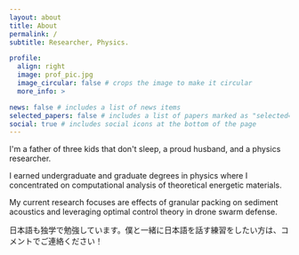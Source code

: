 ```yaml
---
layout: about
title: About
permalink: /
subtitle: Researcher, Physics.

profile:
  align: right
  image: prof_pic.jpg
  image_circular: false # crops the image to make it circular
  more_info: >

news: false # includes a list of news items
selected_papers: false # includes a list of papers marked as "selected={true}"
social: true # includes social icons at the bottom of the page
---
```


I'm a father of three kids that don't sleep, a proud husband, and a physics researcher.

I earned undergraduate and graduate degrees in physics where I concentrated on computational analysis of theoretical energetic materials.

My current research focuses are effects of granular packing on sediment acoustics and leveraging optimal control theory in drone swarm defense.

日本語も独学で勉強しています。僕と一緒に日本語を話す練習をしたい方は、コメントでご連絡ください！
